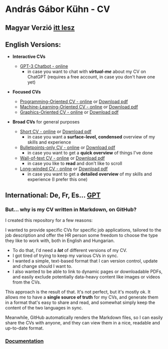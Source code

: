 # András Gábor Kühn - CV

## Magyar Verzió [itt lesz](READMEHUN.md)

## English Versions:

* **Interactive CVs**

    * [GPT-3 Chatbot - online](https://chatgpt.com/g/g-CwjQO2tT5-curriculum-virtuale)
        * in case you want to chat with **_virtual-me_** about my CV on ChatGPT (requires a free account, in case you don't have one yet)

* **Focused CVs**

    * [Programming-Oriented CV - online](generated/programming-oriented_output_en.md)
      or [Download pdf](https://github.com/kuhnandrasgabor/CV/raw/main/generated/programming-oriented_output_en.pdf)
    * [Machine-Learning-Oriented CV - online](generated/machine-learning-oriented_output_en.md)
      or [Download pdf](https://github.com/kuhnandrasgabor/CV/raw/main/generated/machine-learning-oriented_output_en.pdf)
    * [Graphics-Oriented CV - online](generated/graphics-oriented_output_en.md)
      or [Download pdf](https://github.com/kuhnandrasgabor/CV/raw/main/generated/graphics-oriented_output_en.pdf)
* **Broad CVs** for general purposes

    * [Short CV - online](generated/short_output_en.md)
      or [Download pdf](https://github.com/kuhnandrasgabor/CV/raw/main/generated/short_output_en.pdf)
        * in case you want a **surface-level, condensed** overview of my skills and experience
    * [Bulletpoints-only CV - online](generated/bulletpoints-only_output_en.md)
      or [Download pdf](https://github.com/kuhnandrasgabor/CV/raw/main/generated/bulletpoints-only_output_en.pdf)
        * in case you want to get a **quick overview** of things I've done
    * [Wall-of-text CV - online](generated/wall-of-text_output_en.md)
      or [Download pdf](https://github.com/kuhnandrasgabor/CV/raw/main/generated/wall-of-text_output_en.pdf)
        * in case you like to **read** and don't like to scroll
    * [Long-winded CV - online](generated/long-winded_output_en.md)
      or [Download pdf](https://github.com/kuhnandrasgabor/CV/raw/main/generated/long-winded_output_en.pdf)
        * in case you want to get a **detailed overview** of my skills and experience (I prefer this one)

## International: De, Fr, Es... [GPT](https://chatgpt.com/g/g-CwjQO2tT5-curriculum-virtuale)

### But... why is my CV written in Markdown, on GitHub?

I created this repository for a few reasons:

I wanted to provide specific CVs for specific job applications, tailored to the job description and offer the HR person
some freedom to choose the type they like to work with, both in English and Hungarian.

* To do
  that, I'd need a **_lot_** of different versions of my CV.
* I got tired of trying to keep my various CVs in sync.
* I wanted a simple, text-based format that I can version control, update and change should I want to.
* I also wanted to be able to link to dynamic pages or downloadable PDFs, and easily exclude potentially data-heavy
  content like images or videos from the CVs.

This approach is the result of that. It's not perfect, but it's mostly ok.
It allows me to have a **single source of truth** for my CVs, and generate them in a format that's easy to share and
read,
and somewhat simply keep the content of the two languages in sync.

Meanwhile, GitHub automatically renders the Markdown files, so I can easily share the CVs with anyone, and they can view
them in a nice, readable and up-to-date format.

### [Documentation](docs.md)
